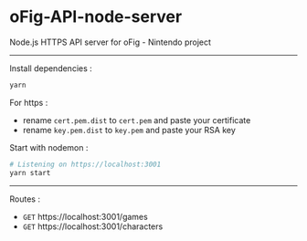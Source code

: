 # oFig-API-node-server
Node.js HTTPS API server for oFig - Nintendo project

---
Install dependencies :
```sh
yarn
```
For https :
- rename `cert.pem.dist` to `cert.pem` and paste your certificate
- rename `key.pem.dist` to `key.pem` and paste your RSA key

Start with nodemon :
```sh
# Listening on https://localhost:3001
yarn start
```

---
Routes :
- `GET` https://localhost:3001/games
- `GET` https://localhost:3001/characters
